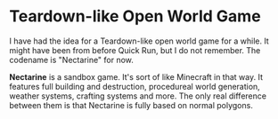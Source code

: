 # Teardown-like Open World Game

I have had the idea for a Teardown-like open world game for a while. It might have been from before Quick Run, but I do not remember. The codename is "Nectarine" for now.

**Nectarine** is a sandbox game. It's sort of like Minecraft in that way. It features full building and destruction, procedureal world generation, weather systems, crafting systems and more. The only real difference between them is that Nectarine is fully based on normal polygons.

